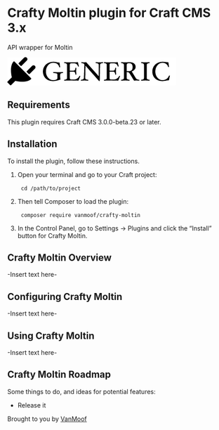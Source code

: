 # Crafty Moltin plugin for Craft CMS 3.x

API wrapper for Moltin

![Screenshot](resources/img/plugin-logo.png)

## Requirements

This plugin requires Craft CMS 3.0.0-beta.23 or later.

## Installation

To install the plugin, follow these instructions.

1. Open your terminal and go to your Craft project:

        cd /path/to/project

2. Then tell Composer to load the plugin:

        composer require vanmoof/crafty-moltin

3. In the Control Panel, go to Settings → Plugins and click the “Install” button for Crafty Moltin.

## Crafty Moltin Overview

-Insert text here-

## Configuring Crafty Moltin

-Insert text here-

## Using Crafty Moltin

-Insert text here-

## Crafty Moltin Roadmap

Some things to do, and ideas for potential features:

* Release it

Brought to you by [VanMoof](https://www.vanmoof.com)
